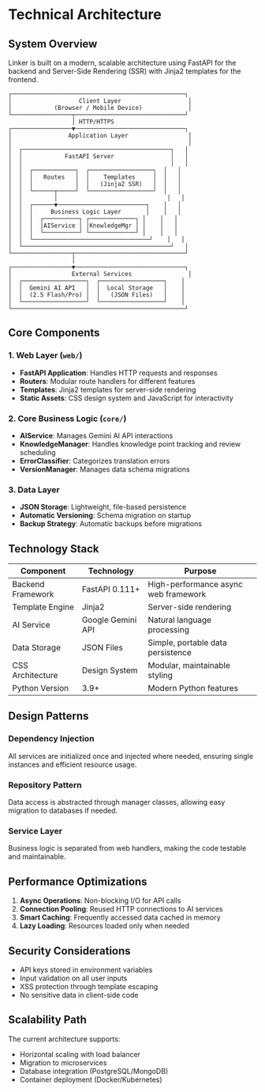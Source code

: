 # Technical Architecture

## System Overview

Linker is built on a modern, scalable architecture using FastAPI for the backend and Server-Side Rendering (SSR) with Jinja2 templates for the frontend.

```
┌─────────────────────────────────────────────────┐
│                   Client Layer                   │
│            (Browser / Mobile Device)             │
└─────────────────┬───────────────────────────────┘
                  │ HTTP/HTTPS
┌─────────────────▼───────────────────────────────┐
│                Application Layer                 │
│                                                  │
│  ┌──────────────────────────────────────────┐   │
│  │            FastAPI Server                │   │
│  │                                          │   │
│  │  ┌────────────┐  ┌──────────────────┐  │   │
│  │  │   Routes   │  │    Templates     │  │   │
│  │  │            │  │   (Jinja2 SSR)   │  │   │
│  │  └──────┬─────┘  └──────────────────┘  │   │
│  │         │                               │   │
│  │  ┌──────▼─────────────────────────┐    │   │
│  │  │     Business Logic Layer       │    │   │
│  │  │  ┌──────────┐ ┌─────────────┐ │    │   │
│  │  │  │AIService │ │KnowledgeMgr │ │    │   │
│  │  │  └──────────┘ └─────────────┘ │    │   │
│  │  └─────────────────────────────────┘    │   │
│  └──────────────────────────────────────────┘   │
└─────────────────┬───────────────────────────────┘
                  │
┌─────────────────▼───────────────────────────────┐
│                 External Services                │
│  ┌──────────────────┐  ┌──────────────────┐    │
│  │  Gemini AI API   │  │  Local Storage   │    │
│  │  (2.5 Flash/Pro) │  │   (JSON Files)   │    │
│  └──────────────────┘  └──────────────────┘    │
└─────────────────────────────────────────────────┘
```

## Core Components

### 1. Web Layer (`web/`)
- **FastAPI Application**: Handles HTTP requests and responses
- **Routers**: Modular route handlers for different features
- **Templates**: Jinja2 templates for server-side rendering
- **Static Assets**: CSS design system and JavaScript for interactivity

### 2. Core Business Logic (`core/`)
- **AIService**: Manages Gemini AI API interactions
- **KnowledgeManager**: Handles knowledge point tracking and review scheduling
- **ErrorClassifier**: Categorizes translation errors
- **VersionManager**: Manages data schema migrations

### 3. Data Layer
- **JSON Storage**: Lightweight, file-based persistence
- **Automatic Versioning**: Schema migration on startup
- **Backup Strategy**: Automatic backups before migrations

## Technology Stack

| Component | Technology | Purpose |
|-----------|------------|---------|
| Backend Framework | FastAPI 0.111+ | High-performance async web framework |
| Template Engine | Jinja2 | Server-side rendering |
| AI Service | Google Gemini API | Natural language processing |
| Data Storage | JSON Files | Simple, portable data persistence |
| CSS Architecture | Design System | Modular, maintainable styling |
| Python Version | 3.9+ | Modern Python features |

## Design Patterns

### Dependency Injection
All services are initialized once and injected where needed, ensuring single instances and efficient resource usage.

### Repository Pattern
Data access is abstracted through manager classes, allowing easy migration to databases if needed.

### Service Layer
Business logic is separated from web handlers, making the code testable and maintainable.

## Performance Optimizations

1. **Async Operations**: Non-blocking I/O for API calls
2. **Connection Pooling**: Reused HTTP connections to AI services
3. **Smart Caching**: Frequently accessed data cached in memory
4. **Lazy Loading**: Resources loaded only when needed

## Security Considerations

- API keys stored in environment variables
- Input validation on all user inputs
- XSS protection through template escaping
- No sensitive data in client-side code

## Scalability Path

The current architecture supports:
- Horizontal scaling with load balancer
- Migration to microservices
- Database integration (PostgreSQL/MongoDB)
- Container deployment (Docker/Kubernetes)